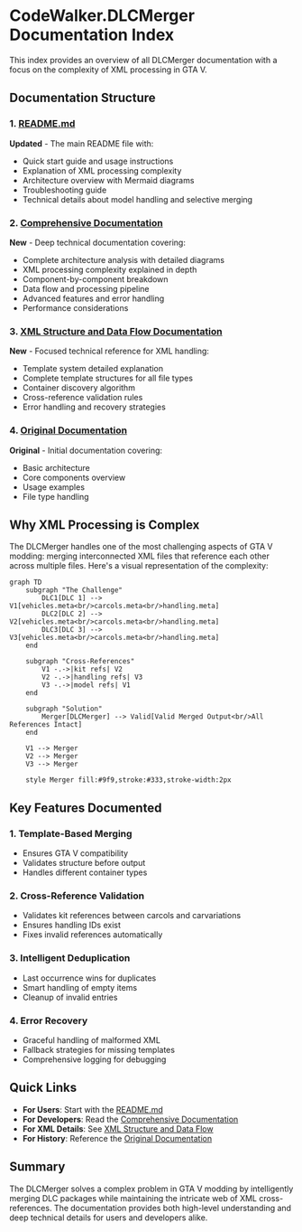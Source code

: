 # CodeWalker.DLCMerger Documentation Index

This index provides an overview of all DLCMerger documentation with a focus on the complexity of XML processing in GTA V.

## Documentation Structure

### 1. [README.md](/CodeWalker.DLCMerger/README.md)
**Updated** - The main README file with:
- Quick start guide and usage instructions
- Explanation of XML processing complexity
- Architecture overview with Mermaid diagrams
- Troubleshooting guide
- Technical details about model handling and selective merging

### 2. [Comprehensive Documentation](dlcmerger_comprehensive_documentation.md)
**New** - Deep technical documentation covering:
- Complete architecture analysis with detailed diagrams
- XML processing complexity explained in depth
- Component-by-component breakdown
- Data flow and processing pipeline
- Advanced features and error handling
- Performance considerations

### 3. [XML Structure and Data Flow Documentation](dlcmerger_xml_dataflow_documentation.md)
**New** - Focused technical reference for XML handling:
- Template system detailed explanation
- Complete template structures for all file types
- Container discovery algorithm
- Cross-reference validation rules
- Error handling and recovery strategies

### 4. [Original Documentation](dlcmerger_documentation.md)
**Original** - Initial documentation covering:
- Basic architecture
- Core components overview
- Usage examples
- File type handling

## Why XML Processing is Complex

The DLCMerger handles one of the most challenging aspects of GTA V modding: merging interconnected XML files that reference each other across multiple files. Here's a visual representation of the complexity:

```mermaid
graph TD
    subgraph "The Challenge"
        DLC1[DLC 1] --> V1[vehicles.meta<br/>carcols.meta<br/>handling.meta]
        DLC2[DLC 2] --> V2[vehicles.meta<br/>carcols.meta<br/>handling.meta]
        DLC3[DLC 3] --> V3[vehicles.meta<br/>carcols.meta<br/>handling.meta]
    end
    
    subgraph "Cross-References"
        V1 -.->|kit refs| V2
        V2 -.->|handling refs| V3
        V3 -.->|model refs| V1
    end
    
    subgraph "Solution"
        Merger[DLCMerger] --> Valid[Valid Merged Output<br/>All References Intact]
    end
    
    V1 --> Merger
    V2 --> Merger
    V3 --> Merger
    
    style Merger fill:#9f9,stroke:#333,stroke-width:2px
```

## Key Features Documented

### 1. Template-Based Merging
- Ensures GTA V compatibility
- Validates structure before output
- Handles different container types

### 2. Cross-Reference Validation
- Validates kit references between carcols and carvariations
- Ensures handling IDs exist
- Fixes invalid references automatically

### 3. Intelligent Deduplication
- Last occurrence wins for duplicates
- Smart handling of empty items
- Cleanup of invalid entries

### 4. Error Recovery
- Graceful handling of malformed XML
- Fallback strategies for missing templates
- Comprehensive logging for debugging

## Quick Links

- **For Users**: Start with the [README.md](/CodeWalker.DLCMerger/README.md)
- **For Developers**: Read the [Comprehensive Documentation](dlcmerger_comprehensive_documentation.md)
- **For XML Details**: See [XML Structure and Data Flow](dlcmerger_xml_dataflow_documentation.md)
- **For History**: Reference the [Original Documentation](dlcmerger_documentation.md)

## Summary

The DLCMerger solves a complex problem in GTA V modding by intelligently merging DLC packages while maintaining the intricate web of XML cross-references. The documentation provides both high-level understanding and deep technical details for users and developers alike.